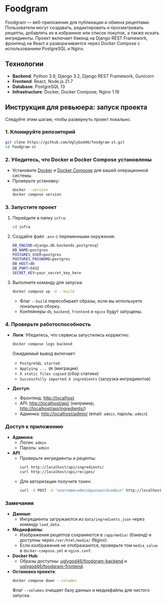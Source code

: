 # Foodgram

Foodgram — веб-приложение для публикации и обмена рецептами. Пользователи могут создавать, редактировать и просматривать рецепты, добавлять их в избранное или список покупок, а также искать ингредиенты. Проект включает бэкенд на Django REST Framework, фронтенд на React и разворачивается через Docker Compose с использованием PostgreSQL и Nginx.

## Технологии
- **Backend**: Python 3.9, Django 3.2, Django REST Framework, Gunicorn
- **Frontend**: React, Node.js 21.7
- **Database**: PostgreSQL 13
- **Infrastructure**: Docker, Docker Compose, Nginx 1.19

## Инструкция для ревьюера: запуск проекта

Следуйте этим шагам, чтобы развернуть проект локально.

### 1. Клонируйте репозиторий
```bash
git clone https://github.com/UglyGod46/foodgram-st.git
cd foodgram-st
```

### 2. Убедитесь, что Docker и Docker Compose установлены
- Установите [Docker](https://docs.docker.com/get-docker/) и [Docker Compose](https://docs.docker.com/compose/install/) для вашей операционной системы.
- Проверьте установку:
  ```bash
  docker --version
  docker compose version
  ```

### 3. Запустите проект
1. Перейдите в папку `infra`:
   ```bash
   cd infra
   ```

2. Создайте файл `.env` с переменными окружения:
   ```bash
   DB_ENGINE=django.db.backends.postgresql
   DB_NAME=postgres
   POSTGRES_USER=postgres
   POSTGRES_PASSWORD=postgres
   DB_HOST=db
   DB_PORT=5432
   SECRET_KEY=your_secret_key_here
   ```

3. Выполните команду для запуска:
   ```bash
   docker compose up -d --build
   ```
   - Флаг `--build` пересобирает образы, если вы используете локальную сборку.
   - Контейнеры `db`, `backend`, `frontend` и `nginx` будут запущены.

### 4. Проверьте работоспособность
- **Логи**: Убедитесь, что сервисы запустились корректно:
  ```bash
  docker compose logs backend
  ```
  Ожидаемый вывод включает:
  - `PostgreSQL started`
  - `Applying ... OK` (миграции)
  - `X static files copied` (сбор статики)
  - `Successfully imported X ingredients` (загрузка ингредиентов)

- **Доступ**:
  - Фронтенд: [http://localhost](http://localhost)
  - API: [http://localhost/api/](http://localhost/api/) (например, [http://localhost/api/ingredients/](http://localhost/api/ingredients/))
  - Админка: [http://localhost/admin/](http://localhost/admin/) (email: `admin`, пароль: `admin`)

### Доступ к приложению
- **Админка**:
  - Логин: `admin`
  - Пароль: `admin`
- **API**:
  - Проверьте ингредиенты и рецепты:
    ```bash
    curl http://localhost/api/ingredients/
    curl http://localhost/api/recipes/
    ```
  - Для авторизации получите токен:
    ```bash
    curl -X POST -d "username=admin&password=admin" http://localhost/api/auth/token/login/
    ```

### Замечания
- **Данные**:
  - Ингредиенты загружаются из `data/ingredients.json` через команду `load_data`.
- **Медиафайлы**:
  - Изображения рецептов сохраняются в `/app/media/` (бэкенд) и доступны через `/var/html/media/` (Nginx).
  - Если изображения не отображаются, проверьте том `media_value` в `docker-compose.yml` и `nginx.conf`.
- **Docker Hub**:
  - Образы доступны: [uglygod46/foodgram-backend](https://hub.docker.com/r/uglygod46/foodgram-backend) и [uglygod46/foodgram-frontend](https://hub.docker.com/r/uglygod46/foodgram-frontend).
- **Остановка проекта**:
  ```bash
  docker compose down --volumes
  ```
  Флаг `--volumes` очищает базу данных и медиафайлы для чистого запуска.
